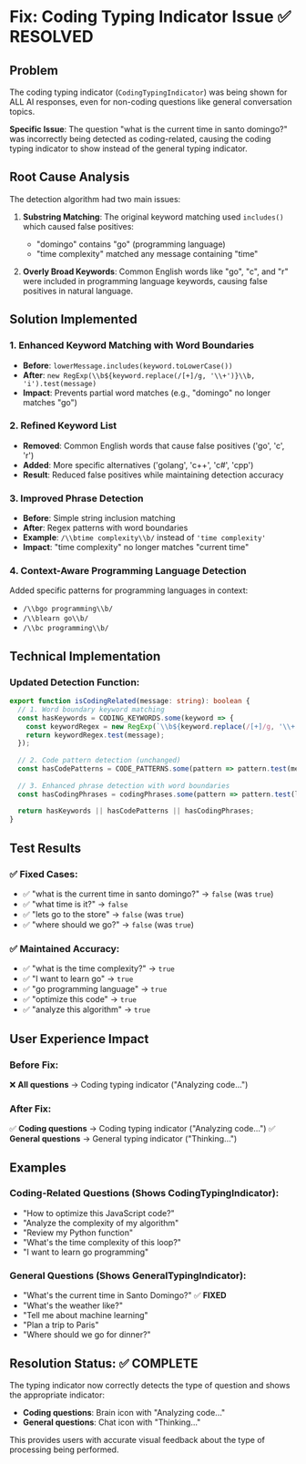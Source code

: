 # Fix: Coding Typing Indicator Issue ✅ RESOLVED

## Problem
The coding typing indicator (`CodingTypingIndicator`) was being shown for ALL AI responses, even for non-coding questions like general conversation topics.

**Specific Issue**: The question "what is the current time in santo domingo?" was incorrectly being detected as coding-related, causing the coding typing indicator to show instead of the general typing indicator.

## Root Cause Analysis
The detection algorithm had two main issues:

1. **Substring Matching**: The original keyword matching used `includes()` which caused false positives:
   - "domingo" contains "go" (programming language)
   - "time complexity" matched any message containing "time"

2. **Overly Broad Keywords**: Common English words like "go", "c", and "r" were included in programming language keywords, causing false positives in natural language.

## Solution Implemented

### 1. Enhanced Keyword Matching with Word Boundaries
- **Before**: `lowerMessage.includes(keyword.toLowerCase())`
- **After**: `new RegExp(\\b${keyword.replace(/[+]/g, '\\+')}\\b, 'i').test(message)`
- **Impact**: Prevents partial word matches (e.g., "domingo" no longer matches "go")

### 2. Refined Keyword List
- **Removed**: Common English words that cause false positives ('go', 'c', 'r')
- **Added**: More specific alternatives ('golang', 'c++', 'c#', 'cpp')
- **Result**: Reduced false positives while maintaining detection accuracy

### 3. Improved Phrase Detection
- **Before**: Simple string inclusion matching
- **After**: Regex patterns with word boundaries
- **Example**: `/\\btime complexity\\b/` instead of `'time complexity'`
- **Impact**: "time complexity" no longer matches "current time"

### 4. Context-Aware Programming Language Detection
Added specific patterns for programming languages in context:
- `/\\bgo programming\\b/`
- `/\\blearn go\\b/`
- `/\\bc programming\\b/`

## Technical Implementation

### Updated Detection Function:
```typescript
export function isCodingRelated(message: string): boolean {
  // 1. Word boundary keyword matching
  const hasKeywords = CODING_KEYWORDS.some(keyword => {
    const keywordRegex = new RegExp(`\\b${keyword.replace(/[+]/g, '\\+')}\\b`, 'i');
    return keywordRegex.test(message);
  });
  
  // 2. Code pattern detection (unchanged)
  const hasCodePatterns = CODE_PATTERNS.some(pattern => pattern.test(message));
  
  // 3. Enhanced phrase detection with word boundaries
  const hasCodingPhrases = codingPhrases.some(pattern => pattern.test(lowerMessage));
  
  return hasKeywords || hasCodePatterns || hasCodingPhrases;
}
```

## Test Results

### ✅ Fixed Cases:
- ✅ "what is the current time in santo domingo?" → `false` (was `true`)
- ✅ "what time is it?" → `false`
- ✅ "lets go to the store" → `false` (was `true`)
- ✅ "where should we go?" → `false` (was `true`)

### ✅ Maintained Accuracy:
- ✅ "what is the time complexity?" → `true`
- ✅ "I want to learn go" → `true`
- ✅ "go programming language" → `true`
- ✅ "optimize this code" → `true`
- ✅ "analyze this algorithm" → `true`

## User Experience Impact

### Before Fix:
❌ **All questions** → Coding typing indicator ("Analyzing code...")

### After Fix:
✅ **Coding questions** → Coding typing indicator ("Analyzing code...")
✅ **General questions** → General typing indicator ("Thinking...")

## Examples

### Coding-Related Questions (Shows CodingTypingIndicator):
- "How to optimize this JavaScript code?"
- "Analyze the complexity of my algorithm"
- "Review my Python function"
- "What's the time complexity of this loop?"
- "I want to learn go programming"

### General Questions (Shows GeneralTypingIndicator):
- "What's the current time in Santo Domingo?" ✅ **FIXED**
- "What's the weather like?"
- "Tell me about machine learning"
- "Plan a trip to Paris"
- "Where should we go for dinner?"

## Resolution Status: ✅ COMPLETE

The typing indicator now correctly detects the type of question and shows the appropriate indicator:
- **Coding questions**: Brain icon with "Analyzing code..."
- **General questions**: Chat icon with "Thinking..."

This provides users with accurate visual feedback about the type of processing being performed.
